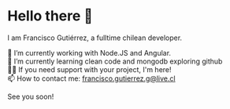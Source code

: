 # Hello there 👋


I am Francisco Gutiérrez, a fulltime chilean developer.


🔭 I’m currently working with Node.JS and Angular.
<br>🌱 I’m currently learning clean code and mongodb exploring github
<br>💪🏻 If you need support with your project, I'm here!
<br>📫 How to contact me: francisco.gutierrez.g@live.cl


See you soon!


